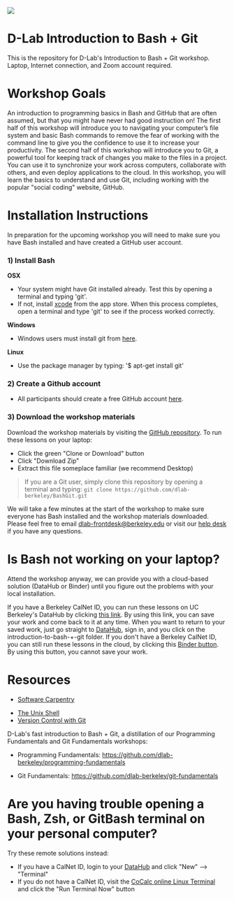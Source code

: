 ![](/octobash.png)

# D-Lab Introduction to Bash + Git

This is the repository for D-Lab's Introduction to Bash + Git workshop. Laptop, Internet connection, and Zoom account required.

# Workshop Goals

An introduction to programming basics in Bash and GitHub that are often assumed, but that you might have never had good instruction on!
The first half of this workshop will introduce you to navigating your computer’s file system and basic Bash commands to remove the fear of working with the command line to give you the confidence to use it to increase your productivity.
The second half of this workshop will introduce you to Git, a powerful tool for keeping track of changes you make to the files in a project. You can use it to synchronize your work across computers, collaborate with others, and even deploy applications to the cloud. In this workshop, you will learn the basics to understand and use Git, including working with the popular "social coding" website, GitHub. 

# Installation Instructions

In preparation for the upcoming workshop you will need to make sure you have Bash installed and have created a GitHub user account. 

### 1) Install Bash

**OSX**

* Your system might have Git installed already. Test this by opening a terminal and typing 'git'.
* If not, install [xcode](https://apps.apple.com/us/app/xcode/id497799835?mt=12) from the app store. When this process completes, open a terminal and type 'git' to see if the process worked correctly.

**Windows**

* Windows users must install git from [here](https://git-scm.com/downloads).

**Linux**

* Use the package manager by typing: '$ apt-get install git'

### 2) Create a Github account

* All participants should create a free GitHub account [here](https://github.com/join?source=header-home).

### 3) Download the workshop materials

Download the workshop materials by visiting the [GitHub repository](https://github.com/dlab-berkeley/BashGit). To run these lessons on your laptop: 

* Click the green "Clone or Download" button
* Click "Download Zip"
* Extract this file someplace familiar (we recommend Desktop) 

> If you are a Git user, simply clone this repository by opening a terminal and typing: `git clone https://github.com/dlab-berkeley/BashGit.git`

We will take a few minutes at the start of the workshop to make sure everyone has Bash installed and the workshop materials downloaded. Please feel free to email [dlab-frontdesk@berkeley.edu](dlab-frontdesk@berkeley.edu) or visit our [help desk](https://dlab.berkeley.edu/frontdesk) if you have any questions.

# Is Bash not working on your laptop?

Attend the workshop anyway, we can provide you with a cloud-based solution (DataHub or Binder) until you figure out the problems with your local installation. 

If you have a Berkeley CalNet ID, you can run these lessons on UC Berkeley's DataHub by clicking [this link](https://datahub.berkeley.edu/hub/user-redirect/git-pull?repo=https%3A%2F%2Fgithub.com%2Fdlab-berkeley%2FBashGit&urlpath=tree%2FBashGit%2F&branch=master). By using this link, you can save your work and come back to it at any time. When you want to return to your saved work, just go straight to [DataHub](https://datahub.berkeley.edu), sign in, and you click on the introduction-to-bash-+-git folder.
If you don't have a Berkeley CalNet ID, you can still run these lessons in the cloud, by clicking this [Binder button](https://hub.mybinder.turing.ac.uk/user/dlab-berkeley-bashgit-in1h0k5a/tree). By using this button, you cannot save your work. 

# Resources

* [Software Carpentry](https://software-carpentry.org/lessons/)
- [The Unix Shell](http://swcarpentry.github.io/shell-novice/)
- [Version Control with Git](http://swcarpentry.github.io/git-novice/)






D-Lab's fast introduction to Bash + Git, a distillation of our Programming Fundamentals and Git Fundamentals workshops: 

- Programming Fundamentals: https://github.com/dlab-berkeley/programming-fundamentals

- Git Fundamentals: https://github.com/dlab-berkeley/git-fundamentals



# Are you having trouble opening a Bash, Zsh, or GitBash terminal on your personal computer? 

Try these remote solutions instead:

- If you have a CalNet ID, login to your [DataHub](https://datahub.berkeley.edu) and click "New" --> "Terminal"
- If you do not have a CalNet ID, visit the [CoCalc online Linux Terminal](https://cocalc.com/doc/terminal.html) and click the "Run Terminal Now" button

